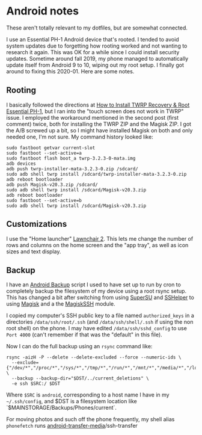 # Android notes

These aren't totally relevant to my dotfiles, but are somewhat connected.

I use an Essential PH-1 Android device that's rooted. I tended to avoid system
updates due to forgetting how rooting worked and not wanting to research it
again. This was OK for a while since I could install security updates. Sometime
around fall 2019, my phone managed to automatically update itself from Android
9 to 10, wiping out my root setup. I finally got around to fixing this 2020-01.
Here are some notes.

## Rooting

I basically followed the directions at [How to Install TWRP Recovery & Root Essential PH-1][xda], but I ran into the "touch screen does not work in TWRP" issue. I employed the workaround mentioned in the second post (first comment) twice, both for installing the TWRP ZIP and the Magisk ZIP. I got the A/B screwed up a bit, so I might have installed Magisk on both and only needed one, I'm not sure. My command history looked like:

    sudo fastboot getvar current-slot
    sudo fastboot --set-active=a
    sudo fastboot flash boot_a twrp-3.2.3-0-mata.img
    adb devices
    adb push twrp-installer-mata-3.2.3-0.zip /sdcard/
    sudo adb shell twrp install /sdcard/twrp-installer-mata-3.2.3-0.zip
    adb reboot bootloader
    adb push Magisk-v20.3.zip /sdcard/
    sudo adb shell twrp install /sdcard/Magisk-v20.3.zip
    adb reboot bootloader
    sudo fastboot --set-active=b
    sudo adb shell twrp install /sdcard/Magisk-v20.3.zip


[xda]: https://forum.xda-developers.com/essential-phone/how-to/guide-how-to-install-twrp-root-t3841922


## Customizations

I use the "Home launcher" [Lawnchair 2][]. This lets me change the number of
rows and columns on the home screen and the "app tray", as well as icon sizes
and text display.


[Lawnchair 2]: https://play.google.com/store/apps/details?id=ch.deletescape.lawnchair.plah

## Backup

I have an [Android Backup](https://github.com/CNG/android_backup) script I used
to have set up to run by cron to completely backup the filesystem of my device
using a root rsync setup. This has changed a bit after switching from using
[SuperSU][] and [SSHelper][] to using [Magisk][] and a the [MagiskSSH][] module.

I copied my computer's SSH public key to a file named `authorized_keys` in
a directories `/data/ssh/root/.ssh` (and `/data/ssh/shell/.ssh` if using the non
root shell) on the phone. I may have edited `/data/ssh/sshd_config` to use `Port
4000` (can't remember if that was the "default" in this file).

Now I can do the full backup using an `rsync` command like:

    rsync -aizH -P --delete --delete-excluded --force --numeric-ids \
      --exclude={"/dev/*","/proc/*","/sys/*","/tmp/*","/run/*","/mnt/*","/media/*","/lost+found","/storage","/config"} \
      --backup --backup-dir="$DST/../current_deletions" \
      -e ssh $SRC:/ $DST

Where `$SRC` is `android`, corresponding to a host name I have in my
`~/.ssh/config`, and $DST is a filesystem location like
`$MAINSTORAGE/Backups/Phones/current`.

For moving photos and such off the phone frequently, my shell alias `phonefetch`
runs [android-transfer-media][]/ssh-transfer


[android-transfer-media]: https://github.com/CNG/android-transfer-media
[SuperSU]: http://www.supersu.com/download
[SSHelper]: http://arachnoid.com/android/SSHelper
[Magisk]: https://github.com/topjohnwu/Magisk
[MagiskSSH]: https://gitlab.com/d4rcm4rc/MagiskSSH/blob/master/module_data/README.md
[MagiskSSH_releases]: https://gitlab.com/d4rcm4rc/MagiskSSH_releases


